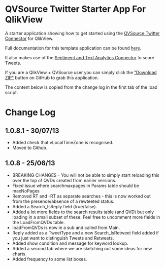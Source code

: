 QVSource Twitter Starter App For QlikView
=========================================
A starter application showing how to get started using the [QVSource Twitter Connector](http://wiki.qvsource.com/Twitter-Connector-For-QlikView.ashx) for QlikView.

Full documentation for this template application can be found [here](http://wiki.qvsource.com/Twitter-Tracker-Demo-Application-For-QlikView.ashx).

It also makes use of the [Sentiment and Text Analytics Connector](http://wiki.qvsource.com/Sentiment-Analysis-And-Text-Analytics-Connector-For-QlikView.ashx) to score Tweets.

If you are a QlikView + QVSource user you can simply click the ["Download ZIP"](https://github.com/QVSource/QVSource-Twitter-Starter-App-For-QlikView/archive/master.zip) button on GitHub to grab this application.

The content below is copied from the change log in the first tab of the load script.

Change Log
==========

1.0.8.1 - 30/07/13
------------------
* Added check that vLocalTimeZone is recognised.
* Moved to Github.

1.0.8 - 25/06/13
----------------
* BREAKING CHANGES - You will not be able to simply start reloading this over the top of QVDs created from earlier versions.
* Fixed issue where searchmaxpages in Params table should be maxNoPages
* Removed RT and -RT as separate searches - this is now worked out from the presence/absence of a rewteeted status.
* Added a Search_IsReply field (true/false).
* Added a lot more fields to the search results table (and QVD) but only loading in a small subset of these. Feel free to uncomment more fields in the LoadFromQVDs table.
* loadFromQVDs is now in a sub and called from Main.
* Reply added as a TweetType and a new Search_IsRetweet field added if you just want to distinguish Tweets and Retweets.
* Added show condition and message for keyword lookup.
* Added a second tab where we are sketching out some ideas for new charts.
* Added frequency to some list boxes.

